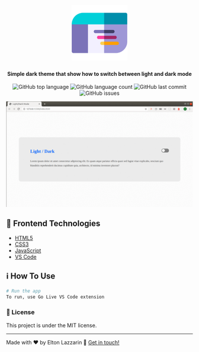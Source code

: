 <h1 align="center">
  <img src="https://github.com/eltonlazzarin/themeswitcher/blob/master/screenshots/theme.svg" alt="Logo" height="150px" width="150px" />
</h1>

<h4 align="center">
Simple dark theme that show how to switch between light and dark mode

</h4>
<p align="center">
  <img alt="GitHub top language" src="https://img.shields.io/github/languages/top/eltonlazzarin/js-dark-theme">

  <img alt="GitHub language count" src="https://img.shields.io/github/languages/count/eltonlazzarin/js-dark-theme">

  <img alt="GitHub last commit" src="https://img.shields.io/github/last-commit/eltonlazzarin/js-dark-theme">

  <img alt="GitHub issues" src="https://img.shields.io/github/issues/eltonlazzarin/js-dark-theme">

<p align="center">
<img alt="Main Page" src="https://github.com/eltonlazzarin/js-dark-theme/blob/master/screenshots/toggle.gif">

## :rocket: Frontend Technologies

- [HTML5](https://developer.mozilla.org/en-US/docs/Web/Guide/HTML/HTML5)
- [CSS3](https://developer.mozilla.org/en-US/docs/Archive/CSS3)
- [JavaScript](https://developer.mozilla.org/en-US/docs/Web/JavaScript)
- [VS Code](https://code.visualstudio.com)

## :information_source: How To Use

```bash
# Run the app
To run, use Go Live VS Code extension
```

### :memo: License

This project is under the MIT license.

---

Made with ♥ by Elton Lazzarin :wave: [Get in touch!](https://www.linkedin.com/in/eltonlazzarin/)
